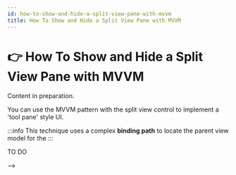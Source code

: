 ```yaml
---
id: how-to-show-and-hide-a-split-view-pane-with-mvvm
title: How To Show and Hide a Split View Pane with MVVM
---
```



# 👉 How To Show and Hide a Split View Pane with MVVM

Content in preparation.

You can use the MVVM pattern with the split view control to implement a 'tool pane' style UI.

:::info
This technique uses a complex **binding path** to locate the parent view model for the &#x20;
:::

TO DO

<!--<!--<figure><img src="/img/gitbook-import/assets/splitview2.gif" alt=""><figcaption></figcaption></figure>-->-->
